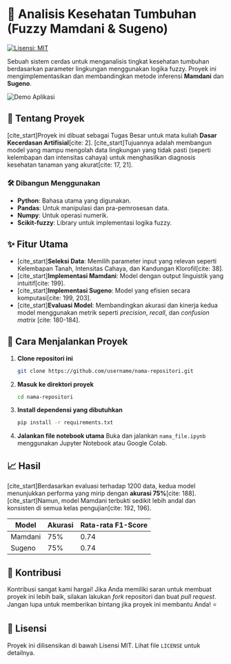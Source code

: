 # 🌿 Analisis Kesehatan Tumbuhan (Fuzzy Mamdani & Sugeno)

[![Lisensi: MIT](https://img.shields.io/badge/License-MIT-yellow.svg)](https://opensource.org/licenses/MIT)

Sebuah sistem cerdas untuk menganalisis tingkat kesehatan tumbuhan berdasarkan parameter lingkungan menggunakan logika fuzzy. Proyek ini mengimplementasikan dan membandingkan metode inferensi **Mamdani** dan **Sugeno**.

![Demo Aplikasi](URL_KE_SCREENSHOT_ATAU_GIF_DEMO_ANDA.gif)

## 🌟 Tentang Proyek

[cite_start]Proyek ini dibuat sebagai Tugas Besar untuk mata kuliah **Dasar Kecerdasan Artifisial**[cite: 2]. [cite_start]Tujuannya adalah membangun model yang mampu mengolah data lingkungan yang tidak pasti (seperti kelembapan dan intensitas cahaya) untuk menghasilkan diagnosis kesehatan tanaman yang akurat[cite: 17, 21].

### 🛠️ Dibangun Menggunakan

* **Python**: Bahasa utama yang digunakan.
* **Pandas**: Untuk manipulasi dan pra-pemrosesan data.
* **Numpy**: Untuk operasi numerik.
* **Scikit-fuzzy**: Library untuk implementasi logika fuzzy.

## ✨ Fitur Utama

* [cite_start]**Seleksi Data**: Memilih parameter input yang relevan seperti Kelembapan Tanah, Intensitas Cahaya, dan Kandungan Klorofil[cite: 38].
* [cite_start]**Implementasi Mamdani**: Model dengan output linguistik yang intuitif[cite: 199].
* [cite_start]**Implementasi Sugeno**: Model yang efisien secara komputasi[cite: 199, 203].
* [cite_start]**Evaluasi Model**: Membandingkan akurasi dan kinerja kedua model menggunakan metrik seperti *precision*, *recall*, dan *confusion matrix* [cite: 180-184].

## 🚀 Cara Menjalankan Proyek

1.  **Clone repositori ini**
    ```sh
    git clone https://github.com/username/nama-repositori.git
    ```
2.  **Masuk ke direktori proyek**
    ```sh
    cd nama-repositori
    ```
3.  **Install dependensi yang dibutuhkan**
    ```sh
    pip install -r requirements.txt
    ```
4.  **Jalankan file notebook utama**
    Buka dan jalankan `nama_file.ipynb` menggunakan Jupyter Notebook atau Google Colab.

## 📈 Hasil

[cite_start]Berdasarkan evaluasi terhadap 1200 data, kedua model menunjukkan performa yang mirip dengan **akurasi 75%**[cite: 188]. [cite_start]Namun, model Mamdani terbukti sedikit lebih andal dan konsisten di semua kelas pengujian[cite: 192, 196].

| Model   | Akurasi | Rata-rata F1-Score |
|---------|---------|--------------------|
| Mamdani | 75%     | 0.74               |
| Sugeno  | 75%     | 0.74               |

## 🤝 Kontribusi

Kontribusi sangat kami hargai! Jika Anda memiliki saran untuk membuat proyek ini lebih baik, silakan lakukan *fork* repositori dan buat *pull request*. Jangan lupa untuk memberikan bintang jika proyek ini membantu Anda! ⭐

## 📝 Lisensi

Proyek ini dilisensikan di bawah Lisensi MIT. Lihat file `LICENSE` untuk detailnya.
